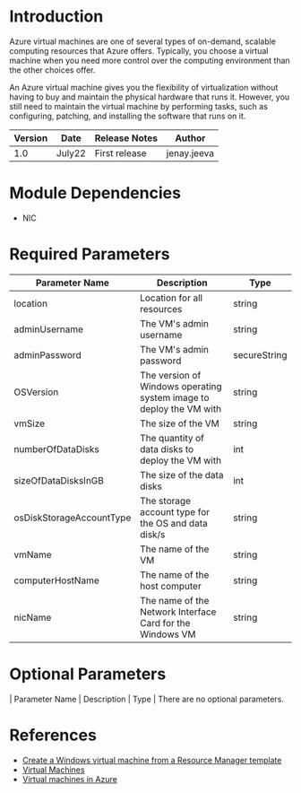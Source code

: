 # Introduction 
Azure virtual machines are one of several types of on-demand, scalable computing resources that Azure offers. Typically, you choose a virtual machine when you need more control over the computing environment than the other choices offer. 

An Azure virtual machine gives you the flexibility of virtualization without having to buy and maintain the physical hardware that runs it. However, you still need to maintain the virtual machine by performing tasks, such as configuring, patching, and installing the software that runs on it.

| Version | Date | Release Notes | Author |
|---|---|---|--|
| 1.0 | July22 | First release | jenay.jeeva |

# Module Dependencies
- NIC

# Required Parameters 
| Parameter Name | Description | Type |
|---|---|---|
| location | Location for all resources |  string |
| adminUsername | The VM's admin username | string |
| adminPassword | The VM's admin password | secureString |
| OSVersion | The version of Windows operating system image to deploy the VM with | string |
| vmSize | The size of the VM | string |
| numberOfDataDisks | The quantity of data disks to deploy the VM with | int |
| sizeOfDataDisksInGB | The size of the data disks | int |
| osDiskStorageAccountType | The storage account type for the OS and data disk/s | string |
| vmName | The name of the VM | string |
| computerHostName | The name of the host computer | string |
| nicName | The name of the Network Interface Card for the Windows VM | string |

# Optional Parameters
| Parameter Name | Description | Type | 
There are no optional parameters. 

# References
- [Create a Windows virtual machine from a Resource Manager template](https://docs.microsoft.com/en-us/azure/virtual-machines/windows/ps-template)
- [Virtual Machines](https://azure.microsoft.com/en-au/services/virtual-machines/)
- [Virtual machines in Azure](https://docs.microsoft.com/en-us/azure/virtual-machines/overview)